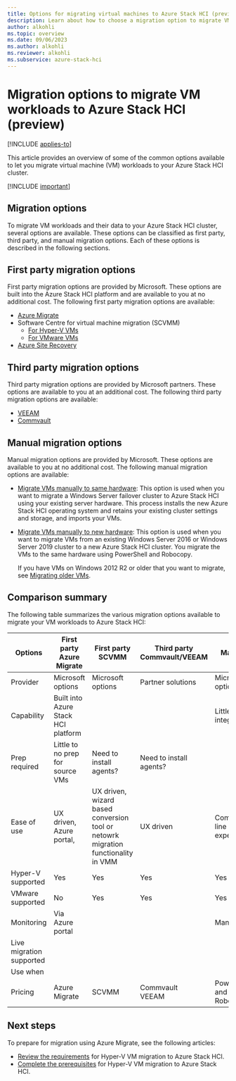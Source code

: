```yaml
---
title: Options for migrating virtual machines to Azure Stack HCI (preview)
description: Learn about how to choose a migration option to migrate VM workloads to your Azure Stack HCI cluster (preview).
author: alkohli
ms.topic: overview
ms.date: 09/06/2023
ms.author: alkohli
ms.reviewer: alkohli
ms.subservice: azure-stack-hci
---
```


# Migration options to migrate VM workloads to Azure Stack HCI (preview)

[!INCLUDE [applies-to](../../includes/hci-applies-to-23h2.md)]

This article provides an overview of some of the common options available to let you migrate virtual machine (VM) workloads to your Azure Stack HCI cluster.

[!INCLUDE [important](../../includes/hci-preview.md)]


## Migration options

To migrate VM workloads and their data to your Azure Stack HCI cluster, several options are available. These options can be classified as first party, third party, and manual migration options. Each of these options is described in the following sections.

## First party migration options

First party migration options are provided by Microsoft. These options are built into the Azure Stack HCI platform and are available to you at no additional cost. The following first party migration options are available:

- [Azure Migrate](./migration-azure-migrate-hci-overview.md)
- Software Centre for virtual machine migration (SCVMM)
    - [For Hyper-V VMs](/system-center/vmm/deploy-manage-azure-stack-hci?view=sc-vmm-2022#step-8-migrate-vms-from-windows-server-to-azure-stack-hci-cluster)
    - [For VMware VMs](/system-center/vmm/deploy-manage-azure-stack-hci?view=sc-vmm-2022#step-9-migrate-vmware-workloads-to-azure-stack-hci-cluster-using-scvmm)
- [Azure Site Recovery](../manage/azure-site-recovery.md#protect-vm-workloads-with-azure-site-recovery-on-azure-stack-hci-preview)
 

## Third party migration options

Third party migration options are provided by Microsoft partners. These options are available to you at an additional cost. The following third party migration options are available:

- [VEEAM](../index.yml)
- [Commvault](../index.yml)

## Manual migration options

Manual migration options are provided by Microsoft. These options are available to you at no additional cost. The following manual migration options are available:

- [Migrate VMs manually to same hardware](../deploy/migrate-cluster-same-hardware.md): This option is used when you want to migrate a Windows Server failover cluster to Azure Stack HCI using your existing server hardware. This process installs the new Azure Stack HCI operating system and retains your existing cluster settings and storage, and imports your VMs.

- [Migrate VMs manually to new hardware](../deploy/migrate-cluster-new-hardware.md): This option is used when you want to migrate VMs from an existing Windows Server 2016 or Windows Server 2019 cluster to a new Azure Stack HCI cluster. You migrate the VMs to the same hardware using PowerShell and Robocopy.

    If you have VMs on Windows 2012 R2 or older that you want to migrate, see [Migrating older VMs](../deploy/migrate-cluster-new-hardware.md#migrating-older-vms).


## Comparison summary

The following table summarizes the various migration options available to migrate your VM workloads to Azure Stack HCI:

| Options                  | First party<br/>Azure Migrate       | First party<br/>SCVMM                                                             | Third party<br/>Commvault/VEEAM | Manual                   |
|--------------------------|-------------------------------------|-----------------------------------------------------------------------------------|---------------------------------|--------------------------|
| Provider                 | Microsoft options                   | Microsoft options                                                                 | Partner solutions               | Microsoft options        |
| Capability               | Built into Azure Stack HCI platform |                                                                                   |                                 | Little or no integration |
| Prep required            | Little to no prep for source VMs    | Need to install agents?                                                           | Need to install agents?         |                          |
| Ease of use              | UX driven, Azure portal,            | UX driven, wizard based conversion tool or netowrk migration functionality in VMM | UX driven                       | Command line experience  |
| Hyper-V supported        | Yes                                 | Yes                                                                               | Yes                             | Yes                      |
| VMware supported         | No                                  | Yes                                                                               | Yes                             | Yes                      |
| Monitoring               | Via Azure portal                    |                                                                                   |                                 | Manually                 |
| Live migration supported |                                     |                                                                                   |                                 |                          |
| Use when                 |                                     |                                                                                   |                                 |                          |
| Pricing                  | Azure Migrate                       | SCVMM                                                                             | Commvault<br/>VEEAM             | PowerShell and Robocopy  |

## Next steps

To prepare for migration using Azure Migrate, see the following articles:

- [Review the requirements](./migrate-hyperv-requirements.md) for Hyper-V VM migration to Azure Stack HCI.
- [Complete the prerequisites](./migrate-hyperv-prerequisites.md) for Hyper-V VM migration to Azure Stack HCI.
